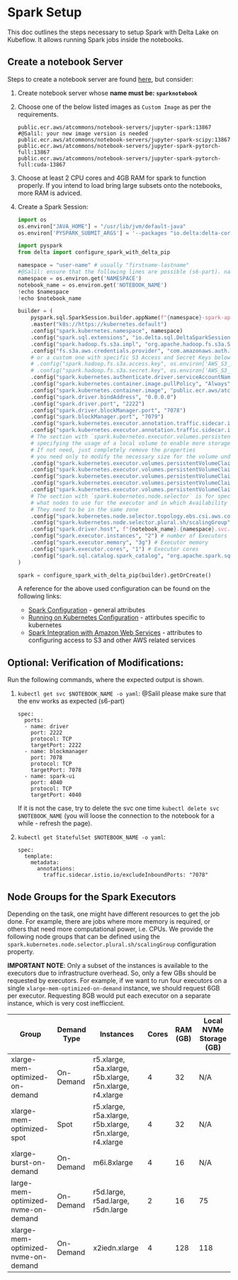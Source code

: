 # Spark Setup

This doc outlines the steps necessary to setup Spark with Delta Lake on Kubeflow. It allows running Spark jobs inside the notebooks.

## Create a notebook Server

Steps to create a notebook server are found [here](https://github.com/KubeSoup/docs/blob/main/notebooks/configuration.md), but consider:

1. Create notebook server whose **name must be: `sparknotebook`**

2. Choose one of the below listed images as `Custom Image` as per the requirements.

    ```
    public.ecr.aws/atcommons/notebook-servers/jupyter-spark:13867 #@Salil: your new image version is needed
    public.ecr.aws/atcommons/notebook-servers/jupyter-spark-scipy:13867
    public.ecr.aws/atcommons/notebook-servers/jupyter-spark-pytorch-full:13867
    public.ecr.aws/atcommons/notebook-servers/jupyter-spark-pytorch-full:cuda-13867
    ```
3. Choose at least 2 CPU cores and 4GB RAM for spark to function properly. If you intend to load bring large subsets onto the notebooks, more RAM is adviced. 

4. Create a Spark Session: 

    ```python
    import os
    os.environ["JAVA_HOME"] = "/usr/lib/jvm/default-java"
    os.environ['PYSPARK_SUBMIT_ARGS'] = '--packages "io.delta:delta-core_2.12:1.1.0,org.apache.hadoop:hadoop-aws:3.3.1" pyspark-shell'
    
    import pyspark
    from delta import configure_spark_with_delta_pip
    
    namespace = "user-name" # usually "firstname-lastname"
    #@Salil: ensure that the following lines are possible (s6-part). naming can be different.
    namespace = os.environ.get('NAMESPACE')
    notebook_name = os.environ.get('NOTEBOOK_NAME')
    !echo $namespace
    !echo $notebook_name
    
    builder = (
        pyspark.sql.SparkSession.builder.appName(f"{namespace}-spark-app")
        .master("k8s://https://kubernetes.default")
        .config("spark.kubernetes.namespace", namespace)
        .config("spark.sql.extensions", "io.delta.sql.DeltaSparkSessionExtension")
        .config("spark.hadoop.fs.s3a.impl", "org.apache.hadoop.fs.s3a.S3AFileSystem")
        .config("fs.s3a.aws.credentials.provider", "com.amazonaws.auth.WebIdentityTokenCredentialsProvider") # Either use built in authentication for S3
        # or a custom one with specific S3 Access and Secret Keys below
        # .config("spark.hadoop.fs.s3a.access.key", os.environ['AWS_S3_ACCESS_KEY']) # optional
        # .config("spark.hadoop.fs.s3a.secret.key", os.environ['AWS_S3_SECRET_KEY']) # optional
        .config("spark.kubernetes.authenticate.driver.serviceAccountName", "default-editor")
        .config("spark.kubernetes.container.image.pullPolicy", "Always")
        .config("spark.kubernetes.container.image", "public.ecr.aws/atcommons/spark/python:latest")
        .config("spark.driver.bindAddress", "0.0.0.0")
        .config("spark.driver.port", "2222")
        .config("spark.driver.blockManager.port", "7078")
        .config("spark.blockManager.port", "7079")
        .config("spark.kubernetes.executor.annotation.traffic.sidecar.istio.io/excludeOutboundPorts", "7078")
        .config("spark.kubernetes.executor.annotation.traffic.sidecar.istio.io/excludeInboundPorts", "7079")
        # The section with `spark.kubernetes.executor.volumes.persistentVolumeClaim` is for
        # specifying the usage of a local volume to enable more storage space for Disk Spilling
        # If not need, just completely remove the properties
        # you need only to modify the necessary size for the volume under `sizeLimit`
        .config("spark.kubernetes.executor.volumes.persistentVolumeClaim.spark-local-dir-1.options.claimName", "OnDemand") # disk storage for spilling
        .config("spark.kubernetes.executor.volumes.persistentVolumeClaim.spark-local-dir-1.options.storageClass", "efs-csi") # disk storage for spilling
        .config("spark.kubernetes.executor.volumes.persistentVolumeClaim.spark-local-dir-1.options.sizeLimit", "100Gi") # disk storage for spilling
        .config("spark.kubernetes.executor.volumes.persistentVolumeClaim.spark-local-dir-1.mount.path", "/data") # disk storage for spilling
        .config("spark.kubernetes.executor.volumes.persistentVolumeClaim.spark-local-dir-1.mount.readOnly", "false") # disk storage for spilling
        # The section with `spark.kubernetes.node.selector` is for specifying
        # what nodes to use for the executor and in which Availability Zone (AZ)
        # They need to be in the same zone
        .config("spark.kubernetes.node.selector.topology.ebs.csi.aws.com/zone", "eu-central-1a") # node selector
        .config("spark.kubernetes.node.selector.plural.sh/scalingGroup", "xlarge-mem-optimized-on-demand") # node selector, read "Node Groups for the Spark Executors"
        .config("spark.driver.host", f"{notebook_name}.{namespace}.svc.cluster.local")
        .config("spark.executor.instances", "2") # number of Executors
        .config("spark.executor.memory", "3g") # Executor memory
        .config("spark.executor.cores", "1") # Executor cores 
        .config("spark.sql.catalog.spark_catalog", "org.apache.spark.sql.delta.catalog.DeltaCatalog")
    )
    
    spark = configure_spark_with_delta_pip(builder).getOrCreate()
    ```

    A reference for the above used configuration can be found on the following links:
      - [Spark Configuration](https://spark.apache.org/docs/latest/configuration.html#spark-configuration) - general attributes
      - [Running on Kubernetes Configuration](https://spark.apache.org/docs/latest/running-on-kubernetes.html#configuration) - attirbutes specific to kubernetes
      - [Spark Integration with Amazon Web Services](https://hadoop.apache.org/docs/stable/hadoop-aws/tools/hadoop-aws/index.html) - attributes to configuring access to S3 and other AWS related services


## Optional: Verification of Modifications:

Run the following commands, where the expected output is shown.

1. `kubectl get svc $NOTEBOOK_NAME -o yaml`: @Salil please make sure that the env works as expected (s6-part)
    
    ```
    spec:
      ports:
      - name: driver
        port: 2222
        protocol: TCP
        targetPort: 2222
      - name: blockmanager
        port: 7078
        protocol: TCP
        targetPort: 7078
      - name: spark-ui
        port: 4040
        protocol: TCP
        targetPort: 4040
    ```
    
    If it is not the case, try to delete the svc one time `kubectl delete svc $NOTEBOOK_NAME` (you will loose the connection to the notebook for a while - refresh the page).
    
2. `kubectl get StatefulSet $NOTEBOOK_NAME -o yaml`:
    
    ```
    spec:
      template:
        metadata:
          annotations:
            traffic.sidecar.istio.io/excludeInboundPorts: "7078"
    ```


## Node Groups for the Spark Executors

Depending on the task, one might have different resources to get the job done. For example, there are jobs where more memory is required, or others that need more computational power, i.e. CPUs. We provide the following node groups that can be defined using the `spark.kubernetes.node.selector.plural.sh/scalingGroup` configuration property. 

**IMPORTANT NOTE**: Only a subset of the instances is available to the executors due to infrastructure overhead. So, only a few GBs should be requested by executors. For example, if we want to run four executors on a single `xlarge-mem-optimized-on-demand` instance, we should request 6GB per executor. Requesting 8GB would put each executor on a separate instance, which is very cost inefficcient. 

| Group                               | Demand Type | Instances                                                | Cores | RAM (GB) | Local NVMe Storage (GB) |
|-------------------------------------|-------------|----------------------------------------------------------|-------|----------|-------------------------|
| xlarge-mem-optimized-on-demand      | On-Demand   | r5.xlarge, r5a.xlarge, r5b.xlarge, r5n.xlarge, r4.xlarge | 4     | 32       | N/A                     |
| xlarge-mem-optimized-spot           | Spot        | r5.xlarge, r5a.xlarge, r5b.xlarge, r5n.xlarge, r4.xlarge | 4     | 32       | N/A                     |
| xlarge-burst-on-demand              | On-Demand   | m6i.8xlarge                                              | 4     | 16       | N/A                     |
| large-mem-optimized-nvme-on-demand  | On-Demand   | r5d.large, r5ad.large, r5dn.large                        | 2     | 16       | 75                      |
| xlarge-mem-optimized-nvme-on-demand | On-Demand   | x2iedn.xlarge                                            | 4     | 128      | 118                     |